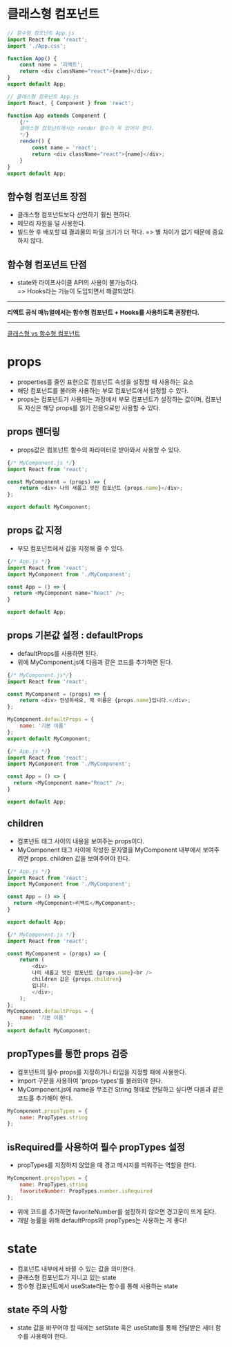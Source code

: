 # 클래스형 컴포넌트
```js
// 함수형 컴포넌트 App.js
import React from 'react';
import './App.css';

function App() {
    const name = '리액트';
    return <div className="react">{name}</div>;
}
export default App;

// 클래스형 컴포넌트 App.js
import React, { Component } from 'react';

function App extends Component {
    {/* 
    클래스형 컴포넌트에서는 render 함수가 꼭 있어야 한다.    
    */}
    render() { 
        const name = 'react';
        return <div className="react">{name}</div>;
    }
}
export default App;
```
## 함수형 컴포넌트 장점
- 클래스형 컴포넌트보다 선언하기 훨씬 편하다.
- 메모리 자원을 덜 사용한다.
- 빌드한 후 배포할 떄 결과물의 파일 크기가 더 작다. => 별 차이가 없기 때문에 중요하지 않다.

## 함수형 컴포넌트 단점
- state와 라이프사이클 API의 사용이 불가능하다.  
=> Hooks라는 기능이 도입되면서 해결되었다.  
- - -
<b>리액트 공식 매뉴얼에서는 함수형 컴포넌트 + Hooks를 사용하도록 권장한다. </b>
- - -

[클래스형 vs 함수형 컴포넌트](https://overreacted.io/ko/how-are-function-components-different-from-classes/)

# props
- properties를 줄인 표현으로 컴포넌트 속성을 설정할 때 사용하는 요소
- 해당 컴포넌트를 불러와 사용하는 부모 컴포넌트에서 설정할 수 있다.
- props는 컴포넌트가 사용되는 과정에서 부모 컴포넌트가 설정하는 값이며, 컴포넌트 자신은 해당 props를 읽기 전용으로만 사용할 수 있다.

## props 렌더링
- props값은 컴포넌트 함수의 파라미터로 받아와서 사용할 수 있다.
```js
{/* MyComponent.js */}
import React from 'react';

const MyComponent = (props) => {
    return <div> 나의 새롭고 멋진 컴포넌트 {props.name}</div>;
};

export default MyComponent;
```

## props 값 지정
- 부모 컴포넌트에서 값을 지정해 줄 수 있다.
```js
{/* App.js */}
import React from 'react';
import MyComponent from './MyComponent';

const App = () => {
  return <MyComponent name="React" />;
}

export default App;
```

## props 기본값 설정 : defaultProps
- defaultProps를 사용하면 된다.
- 위에 MyComponent.js에 다음과 같은 코드를 추가하면 된다.
```js
{/* MyComponent.js*/}
import React from 'react';

const MyComponent = (props) => {
    return <div> 안녕하세요, 제 이름은 {props.name}입니다.</div>;
};

MyComponent.defaultProps = {
    name: '기본 이름'
};
export default MyComponent;

{/* App.js */}
import React from 'react';
import MyComponent from './MyComponent';

const App = () => {
  return <MyComponent name="React" />;
}

export default App;
```
## children
- 컴포넌트 태그 사이의 내용을 보여주는 props이다.
- MyComponent 태그 사이에 작성한 문자열을 MyComponent 내부에서 보여주려면 props. children 값을 보여주어야 한다.
```js
{/* App.js */}
import React from 'react';
import MyComponent from './MyComponent';

const App = () => {
  return <MyComponent>리액트</MyComponent>;
}

export default App;

{/* MyComponent.js */}
import React from 'react';

const MyComponent = (props) => {
    return (
        <div> 
        나의 새롭고 멋진 컴포넌트 {props.name}<br />
        children 값은 {props.children}
        입니다.
        </div>;
    );
};
MyComponent.defaultProps = {
    name: '기본 이름'
};
export default MyComponent;
```

## propTypes를 통한 props 검증
- 컴포넌트의 필수 props를 지정하거나 타입을 지정할 때에 사용한다.
- import 구문을 사용하여 'props-types'를 불러와야 한다.
- MyComponent.js에 name을 무조건 String 형태로 전달하고 싶다면 다음과 같은 코드를 추가해야 한다.
```js
MyComponent.propsTypes = {
    name: PropTypes.string
};
```

## isRequired를 사용하여 필수 propTypes 설정
- propTypes를 지정하지 않았을 때 경고 메시지를 띄워주는 역할을 한다.
```js
MyComponent.propsTypes = {
    name: PropTypes.string
    favoriteNumber: PropTypes.number.isRequired
};
```
- 위에 코드를 추가하면 favoriteNumber를 설정하지 않으면 경고문이 뜨게 된다.
- 개발 능률을 위해 defaultProps와 propTypes는 사용하는 게 좋다!

# state
- 컴포넌트 내부에서 바뀔 수 있는 값을 의미한다.
- 클래스형 컴포넌트가 지니고 있는 state
- 함수형 컴포넌트에서 useState라는 함수를 통해 사용하는 state

## state 주의 사항
- state 값을 바꾸어야 할 때에는 setState 혹은 useState를 통해 전달받은 세터 함수를 사용해야 한다.
